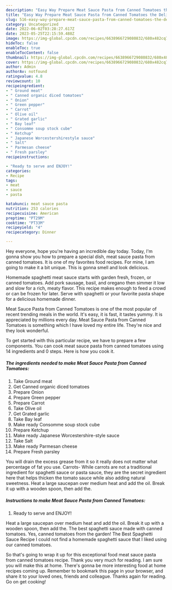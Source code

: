 ```yaml
---
description: "Easy Way Prepare Meat Sauce Pasta from Canned Tomatoes the Delicious}"
title: "Easy Way Prepare Meat Sauce Pasta from Canned Tomatoes the Delicious}"
slug: 516-easy-way-prepare-meat-sauce-pasta-from-canned-tomatoes-the-delicious
category: Uncategorized
date: 2022-06-02T03:28:27.617Z
date: 2023-05-25T22:15:59.488Z
image: https://img-global.cpcdn.com/recipes/6638966729080832/680x482cq70/meat-sauce-pasta-from-canned-tomatoes-recipe-main-photo.jpg
hideToc: false
enableToc: true
enableTocContent: false
thumbnail: https://img-global.cpcdn.com/recipes/6638966729080832/680x482cq70/meat-sauce-pasta-from-canned-tomatoes-recipe-main-photo.jpg
cover: https://img-global.cpcdn.com/recipes/6638966729080832/680x482cq70/meat-sauce-pasta-from-canned-tomatoes-recipe-main-photo.jpg
author: Admin
authorAv: notfound
ratingvalue: 4.8
reviewcount: 10
recipeingredient:
- " Ground meat"
- " Canned organic diced tomatoes"
- " Onion"
- " Green pepper"
- " Carrot"
- " Olive oil"
- " Grated garlic"
- " Bay leaf"
- " Consomme soup stock cube"
- " Ketchup"
- " Japanese Worcestershirestyle sauce"
- " Salt"
- " Parmesan cheese"
- " Fresh parsley"
recipeinstructions:

- "Ready to serve and ENJOY!"
categories:
- Recipe
tags:
- meat
- sauce
- pasta

katakunci: meat sauce pasta 
nutrition: 253 calories
recipecuisine: American
preptime: "PT29M"
cooktime: "PT33M"
recipeyield: "4"
recipecategory: Dinner

---
```



Hey everyone, hope you're having an incredible day today. Today, I'm gonna show you how to prepare a special dish, meat sauce pasta from canned tomatoes. It is one of my favorites food recipes. For mine, I am going to make it a bit unique. This is gonna smell and look delicious.

Homemade spaghetti meat sauce starts with garden fresh, frozen, or canned tomatoes. Add pork sausage, basil, and oregano then simmer it low and slow for a rich, meaty flavor. This recipe makes enough to feed a crowd or can be frozen for later. Serve with spaghetti or your favorite pasta shape for a delicious homemade dinner.

Meat Sauce Pasta from Canned Tomatoes is one of the most popular of recent trending meals in the world. It's easy, it is fast, it tastes yummy. It is appreciated by millions every day. Meat Sauce Pasta from Canned Tomatoes is something which I have loved my entire life. They're nice and they look wonderful.


To get started with this particular recipe, we have to prepare a few components. You can cook meat sauce pasta from canned tomatoes using 14 ingredients and 0 steps. Here is how you cook it.

<!--inarticleads1-->

##### The ingredients needed to make Meat Sauce Pasta from Canned Tomatoes:

1. Take  Ground meat
1. Get  Canned organic diced tomatoes
1. Prepare  Onion
1. Prepare  Green pepper
1. Prepare  Carrot
1. Take  Olive oil
1. Get  Grated garlic
1. Take  Bay leaf
1. Make ready  Consomme soup stock cube
1. Prepare  Ketchup
1. Make ready  Japanese Worcestershire-style sauce
1. Take  Salt
1. Make ready  Parmesan cheese
1. Prepare  Fresh parsley


You will drain the excess grease from it so it really does not matter what percentage of fat you use. Carrots- While carrots are not a traditional ingredient for spaghetti sauce or pasta sauce, they are the secret ingredient here that helps thicken the tomato sauce while also adding natural sweetness. Heat a large saucepan over medium heat and add the oil. Break it up with a wooden spoon, then add the. 

<!--inarticleads2-->

##### Instructions to make Meat Sauce Pasta from Canned Tomatoes:


1. Ready to serve and ENJOY!

Heat a large saucepan over medium heat and add the oil. Break it up with a wooden spoon, then add the. The best spaghetti sauce made with canned tomatoes. Yes, canned tomatoes from the garden! The Best Spaghetti Sauce Recipe I could not find a homemade spaghetti sauce that I liked using our canned tomatoes. 

So that's going to wrap it up for this exceptional food meat sauce pasta from canned tomatoes recipe. Thank you very much for reading. I am sure you will make this at home. There's gonna be more interesting food at home recipes coming up. Remember to bookmark this page in your browser, and share it to your loved ones, friends and colleague. Thanks again for reading. Go on get cooking!
